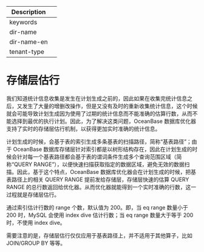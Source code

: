 | Description   |                 |
|---------------|-----------------|
| keywords      |                 |
| dir-name      |                 |
| dir-name-en   |                 |
| tenant-type   |                 |

# 存储层估行

我们知道统计信息收集是发生在计划生成之前的，因此如果在收集完统计信息之后，又发生了大量的增删改操作，但是又没有及时的重新收集统计信息，这个时候就会可能导致计划生成因为使用了过期的统计信息而不能准确的估算行数，从而不能选择到最优的执行计划。因此，为了解决这类问题，OceanBase 数据库优化器支持了实时的存储层估行机制，以获得更加实时准确的统计信息。

计划生成的时候，会基于表的索引生成多条基表的扫描路径，简称“基表路径”；由于 OceanBase 数据库存储层针对索引都是以树形结构存在，因此在计划生成的时候会针对每一个基表路径都会基于表的谓词条件生成多个查询范围区域（简称“QUERY RANGE”），以便快速扫描获取指定的数据区域，避免无效的数据扫描。因此，基于这个特点，OceanBase 数据库优化器会在计划生成的时候，把基表路径上的相关 QUERY RANGE 提前发给存储层，存储层快速的估算 QUERY RANGE 的总行数返回给优化器。从而优化器就能得到一个实时准确的行数，这一过程就是存储层估行。

通过索引估计行数的 range 个数，默认值为 200。即，当 eq range 数量小于 200 时，MySQL 会使用 index dive 估计行数；当 eq range 数量大于等于 200 时，不使用 index dive。

需要注意的是，存储层估行仅仅应用于基表路径上，并不适用于其他算子，比如 JOIN/GROUP BY 等等。
